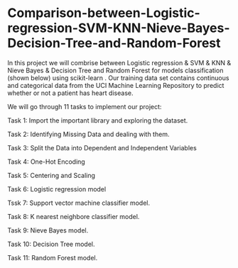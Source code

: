 # Comparison-between-Logistic-regression-SVM-KNN-Nieve-Bayes-Decision-Tree-and-Random-Forest

In this project we will combrise between Logistic regression & SVM & KNN & Nieve Bayes & Decision Tree and Random Forest for models classification (shown below) using scikit-learn . Our training data set contains continuous and categorical data from the UCI Machine Learning Repository to predict whether or not a patient has heart disease.

We will go through 11 tasks to implement our project:

Task 1: Import the important library and exploring the dataset.

Task 2: Identifying Missing Data and dealing with them.

Task 3: Split the Data into Dependent and Independent Variables

Task 4: One-Hot Encoding 

Task 5: Centering and Scaling

Task 6: Logistic regression model

Tssk 7: Support vector machine classifier model.

Task 8: K nearest neighbore classifier model.

Task 9: Nieve Bayes model.

Task 10: Decision Tree model.

Task 11: Random Forest model.
